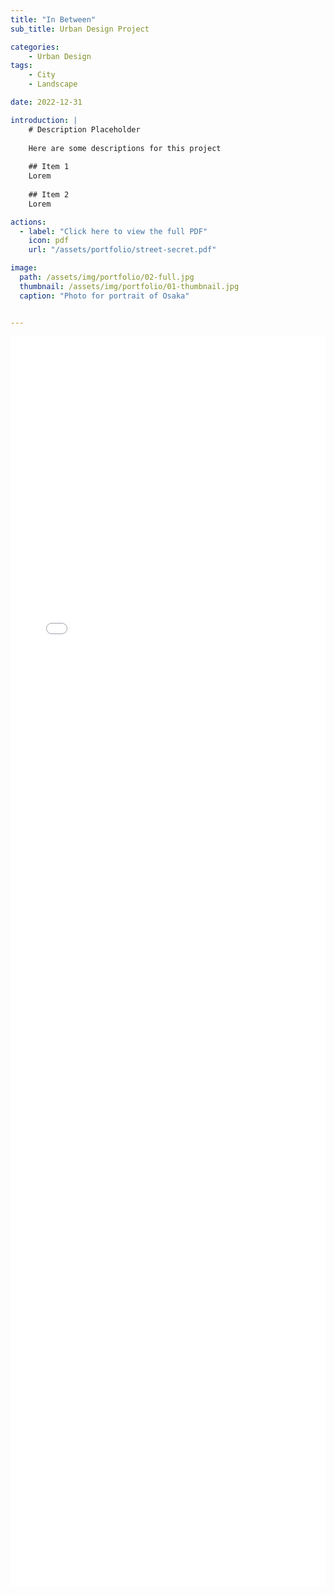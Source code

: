 ```yaml
---
title: "In Between"
sub_title: Urban Design Project

categories:
    - Urban Design
tags:
    - City
    - Landscape

date: 2022-12-31

introduction: |
    # Description Placeholder
    
    Here are some descriptions for this project
    
    ## Item 1
    Lorem
    
    ## Item 2 
    Lorem

actions:
  - label: "Click here to view the full PDF"
    icon: pdf
    url: "/assets/portfolio/street-secret.pdf"

image: 
  path: /assets/img/portfolio/02-full.jpg
  thumbnail: /assets/img/portfolio/01-thumbnail.jpg
  caption: "Photo for portrait of Osaka"


---
```


<!--more-->

<embed src="/assets/portfolio/street-secret.pdf" type="application/pdf" width="100%" style="height: auto; min-height: 50vh;" />
